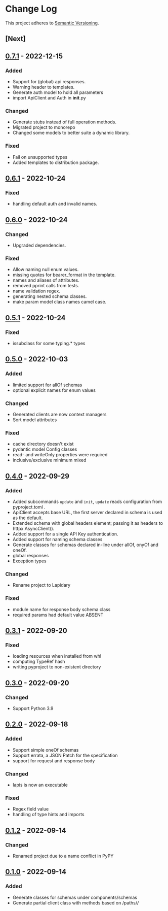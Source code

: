 # Change Log
This project adheres to [Semantic Versioning](http://semver.org/).

## [Next]

## [0.7.1](https://github.com/python-lapidary/lapidary/releases/tag/v0.7.1) - 2022-12-15
### Added
- Support for (global) api responses.
- Warning header to templates.
- Generate auth model to hold all parameters
- import ApiClient and Auth in __init__.py

### Changed
- Generate stubs instead of full operation methods.
- Migrated project to monorepo
- Changed some models to better suite a dynamic library.

### Fixed
- Fail on unsupported types
- Added templates to distribution package.

## [0.6.1](https://github.com/python-lapidary/lapidary/releases/tag/v0.6.1) - 2022-10-24
### Fixed
- handling default auth and invalid names.

## [0.6.0](https://github.com/python-lapidary/lapidary/releases/tag/v0.6.0) - 2022-10-24
### Changed
- Upgraded dependencies.

### Fixed
- Allow naming null enum values.
- missing quotes for bearer_format in the template.
- names and aliases of attributes.
- removed pprint calls from tests.
- name validation regex.
- generating nested schema classes.
- make param model class names camel case.

## [0.5.1](https://github.com/python-lapidary/lapidary/releases/tag/v0.5.1) - 2022-10-24
### Fixed
- issubclass for some typing.* types

## [0.5.0](https://github.com/python-lapidary/lapidary/releases/tag/v0.5.0) - 2022-10-03
### Added
- limited support for allOf schemas
- optional explicit names for enum values

### Changed
- Generated clients are now context managers
- Sort model attributes

### Fixed
- cache directory doesn't exist
- pydantic model Config classes
- read- and writeOnly properties were required
- inclusive/exclusive minimum mixed

## [0.4.0](https://github.com/python-lapidary/lapidary/releases/tag/v0.4.0) - 2022-09-29
### Added
- Added subcommands `update` and `init`, `update` reads configuration from pyproject.toml .
- ApiClient accepts base URL, the first server declared in schema is used as the default.
- Extended schema with global headers element; passing it as headers to httpx.AsyncClient().
- Added support for a single API Key authentication.
- Added support for naming schema classes
- Generate classes for schemas declared in-line under allOf, onyOf and oneOf.
- global responses
- Exception types

### Changed
- Rename project to Lapidary

### Fixed
- module name for response body schema class
- required params had default value ABSENT

## [0.3.1](https://github.com/python-lapidary/lapidary/releases/tag/v0.3.1) - 2022-09-20
### Fixed
- loading resources when installed from whl
- computing TypeRef hash
- writing pyproject to non-existent directory

## [0.3.0](https://github.com/python-lapidary/lapidary/releases/tag/v0.3.0) - 2022-09-20
### Changed
- Support Python 3.9

## [0.2.0](https://github.com/python-lapidary/lapidary/releases/tag/v0.2.0) - 2022-09-18
### Added
- Support simple oneOf schemas
- Support errata, a JSON Patch for the specification
- support for request and response body

### Changed
- lapis is now an executable

### Fixed
- Regex field value
- handling of type hints and imports

## [0.1.2](https://github.com/python-lapidary/lapidary/releases/tag/v0.1.2) - 2022-09-14
### Changed
- Renamed project due to a name conflict in PyPY


## [0.1.0](https://github.com/python-lapidary/lapidary/releases/tag/v0.1.0) - 2022-09-14
### Added
- Generate classes for schemas under components/schemas
- Generate partial client class with methods based on /paths/*/*

